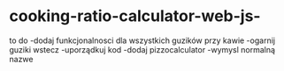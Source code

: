 ﻿# cooking-ratio-calculator-web-js-
to do
    -dodaj funkcjonalnosci dla wszystkich guzików przy kawie
    -ogarnij guziki wstecz
    -uporządkuj kod
    -dodaj pizzocalculator
    -wymysl normalną nazwe 
